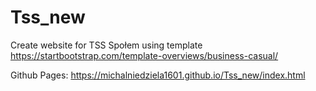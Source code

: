 # Tss_new

Create website for TSS Społem using template https://startbootstrap.com/template-overviews/business-casual/

Github Pages: https://michalniedziela1601.github.io/Tss_new/index.html
